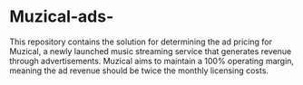 # Muzical-ads-
This repository contains the solution for determining the ad pricing for Muzical, a newly launched music streaming service that generates revenue through advertisements. Muzical aims to maintain a 100% operating margin, meaning the ad revenue should be twice the monthly licensing costs. 
